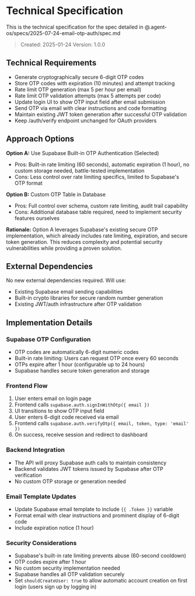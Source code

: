 # Technical Specification

This is the technical specification for the spec detailed in @.agent-os/specs/2025-07-24-email-otp-auth/spec.md

> Created: 2025-01-24
> Version: 1.0.0

## Technical Requirements

- Generate cryptographically secure 6-digit OTP codes
- Store OTP codes with expiration (10 minutes) and attempt tracking
- Rate limit OTP generation (max 5 per hour per email)
- Rate limit OTP validation attempts (max 5 attempts per code)
- Update login UI to show OTP input field after email submission
- Send OTP via email with clear instructions and code formatting
- Maintain existing JWT token generation after successful OTP validation
- Keep /auth/verify endpoint unchanged for OAuth providers

## Approach Options

**Option A:** Use Supabase Built-in OTP Authentication (Selected)
- Pros: Built-in rate limiting (60 seconds), automatic expiration (1 hour), no custom storage needed, battle-tested implementation
- Cons: Less control over rate limiting specifics, limited to Supabase's OTP format

**Option B:** Custom OTP Table in Database
- Pros: Full control over schema, custom rate limiting, audit trail capability
- Cons: Additional database table required, need to implement security features ourselves

**Rationale:** Option A leverages Supabase's existing secure OTP implementation, which already includes rate limiting, expiration, and secure token generation. This reduces complexity and potential security vulnerabilities while providing a proven solution.

## External Dependencies

No new external dependencies required. Will use:
- Existing Supabase email sending capabilities
- Built-in crypto libraries for secure random number generation
- Existing JWT/auth infrastructure after OTP validation

## Implementation Details

### Supabase OTP Configuration
- OTP codes are automatically 6-digit numeric codes
- Built-in rate limiting: Users can request OTP once every 60 seconds
- OTPs expire after 1 hour (configurable up to 24 hours)
- Supabase handles secure token generation and storage

### Frontend Flow
1. User enters email on login page
2. Frontend calls `supabase.auth.signInWithOtp({ email })`
3. UI transitions to show OTP input field
4. User enters 6-digit code received via email
5. Frontend calls `supabase.auth.verifyOtp({ email, token, type: 'email' })`
6. On success, receive session and redirect to dashboard

### Backend Integration
- The API will proxy Supabase auth calls to maintain consistency
- Backend validates JWT tokens issued by Supabase after OTP verification
- No custom OTP storage or generation needed

### Email Template Updates
- Update Supabase email template to include `{{ .Token }}` variable
- Format email with clear instructions and prominent display of 6-digit code
- Include expiration notice (1 hour)

### Security Considerations
- Supabase's built-in rate limiting prevents abuse (60-second cooldown)
- OTP codes expire after 1 hour
- No custom security implementation needed
- Supabase handles all OTP validation securely
- Set `shouldCreateUser: true` to allow automatic account creation on first login (users sign up by logging in)